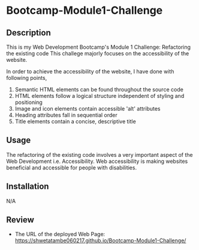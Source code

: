 # Bootcamp-Module1-Challenge

## Description
This is my Web Development Bootcamp's Module 1 Challenge: Refactoring the existing code
This challege majorly focuses on the accessibility of the website.

In order to achieve the accessibility of the website, I have done with following points,
1. Semantic HTML elements can be found throughout the source code
2. HTML elements follow a logical structure independent of styling and positioning
3. Image and icon elements contain accessible 'alt' attributes
4. Heading attributes fall in sequential order
5. Title elements contain a concise, descriptive title

## Usage
The refactoring of the existing code involves a very important aspect of the Web Development i.e. Accessibility. Web accessibility is making websites beneficial and accessible for people with disabilities.

## Installation
N/A

## Review

- The URL of the deployed Web Page: https://shwetatambe060217.github.io/Bootcamp-Module1-Challenge/

